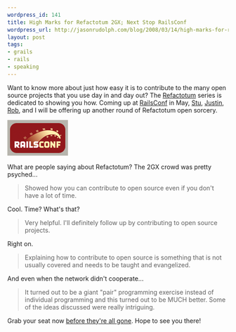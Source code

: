```yaml
---
wordpress_id: 141
title: High Marks for Refactotum 2GX; Next Stop RailsConf
wordpress_url: http://jasonrudolph.com/blog/2008/03/14/high-marks-for-refactotum-2gx-next-stop-railsconf/
layout: post
tags:
- grails
- rails
- speaking
---
```

Want to know more about just how easy it is to contribute to the many open source projects that you use day in and day out?  The [Refactotum](http://blog.thinkrelevance.com/twir "Relevance, Inc. - Refactotum") series is dedicated to showing you how.  Coming up at [RailsConf](http://en.oreilly.com/rails2008/public/schedule/detail/2101 "RailsConf 2008: Refactotum: Contributing to Open Source") in May, [Stu](http://thinkrelevance.com/about "Stuart Halloway"), [Justin](http://thinkrelevance.com/about "Justin Gehtland"), [Rob](http://robsanheim.com/ "Rob Sanheim"), and I will be offering up another round of Refactotum open sorcery.

![Rails Conf 2008 Logo](/resources/rails-conf-2008-logo.png)

What are people saying about Refactotum?  The 2GX crowd was pretty psyched...  

<blockquote>Showed how you can contribute to open source even if you don't have a lot of time.</blockquote>

Cool.  Time?  What's that?  

<blockquote>Very helpful. I'll definitely follow up by contributing to open source projects.</blockquote>

Right on.

<blockquote>Explaining how to contribute to open source is something that is not usually covered and needs to be taught and evangelized.</blockquote>

And even when the network didn't cooperate...

<blockquote>It turned out to be a giant "pair" programming exercise instead of individual programming and this turned out to be MUCH better. Some of the ideas discussed were really intriguing.</blockquote>

Grab your seat now [before they're all gone](http://blog.rubyonrails.org/2008/3/12/railsconf-seats-filling-up "Riding Rails: RailsConf seats filling up").  Hope to see you there!
